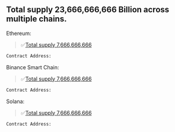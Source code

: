 
## Total supply 23,666,666,666 Billion across multiple chains. 

Ethereum: 
>:white_check_mark:[Total supply 7,666,666,666](https://etherscan.io/)
```bash
Contract Address: 
```

Binance Smart Chain: 
>:white_check_mark:[Total supply 7,666,666,666](https://bscscan.com/)
```bash
Contract Address: 
```

Solana: 
>:white_check_mark:[Total supply 7,666,666,666](https://solanascan.io/)
```bash
Contract Address: 
```
